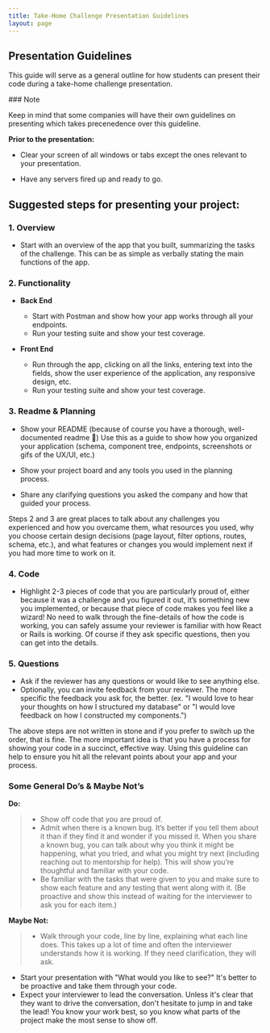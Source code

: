 ```yaml
---
title: Take-Home Challenge Presentation Guidelines
layout: page
---
```


## Presentation Guidelines

This guide will serve as a general outline for how students can present their code during a take-home challenge presentation. 

<section class="note">
### Note

Keep in mind that some companies will have their own guidelines on presenting which takes precenedence over this guideline.
</section>

**Prior to the presentation:**

- Clear your screen of all windows or tabs except the ones relevant to your presentation. 

- Have any servers fired up and ready to go.


## Suggested steps for presenting your project:
### 1. Overview
  - Start with an overview of the app that you built, summarizing the tasks of the challenge. This can be as simple as verbally stating the main functions of the app.

### 2. Functionality

- **Back End**
  - Start with Postman and show how your app works through all your endpoints.
  - Run your testing suite and show your test coverage.

- **Front End**
  - Run through the app, clicking on all the links, entering text into the fields, show the user experience of the application, any responsive design, etc.
  - Run your testing suite and show your test coverage.


### 3. Readme & Planning

 - Show your README (because of course you have a thorough, well-documented readme 🙂)
  Use this as a guide to show how you organized your application (schema, component tree,  endpoints, screenshots or gifs of the UX/UI, etc.)

 - Show your project board and any tools you used in the planning process.
  
 - Share any clarifying questions you asked the company and how that guided your process.

  Steps 2 and 3 are great places to talk about any challenges you experienced and how you overcame them, what resources you used, why you choose certain design decisions (page layout, filter options, routes, schema, etc.), and what features or changes you would implement next if you had more time to work on it. 

### 4. Code

  - Highlight 2-3 pieces of code that you are particularly proud of, either because it was a challenge and you figured it out, it’s something new you implemented, or because that piece of code makes you feel like a wizard! No need to walk through the fine-details of how the code is working, you can safely assume your reviewer is familiar with how React or Rails is working. Of course if they ask specific questions, then you can get into the details. 

### 5. Questions

  - Ask if the reviewer has any questions or would like to see anything else. 
  - Optionally, you can invite feedback from your reviewer. The more specific the feedback you ask for, the better. (ex. "I would love to hear your thoughts on how I structured my database" or "I would love feedback on how I constructed my components.") 

<section class="note">
The above steps are not written in stone and if you prefer to switch up the order, that is fine. The more important idea is that you have a process for showing your code in a succinct, effective way. Using this guideline can help to ensure you hit all the relevant points about your app and your process.
</section>



### Some General Do’s & Maybe Not’s

**Do:**

> - Show off code that you are proud of.
> - Admit when there is a known bug. It’s better if you tell them about it than if they find it and wonder if you missed it. When you share a known bug, you can talk about why you think it might be happening, what you tried, and what you might try next (including reaching out to mentorship for help). This will show you’re thoughtful and familiar with your code.
> - Be familiar with the tasks that were given to you and make sure to show each feature and any testing that went along with it. (Be proactive and show this instead of waiting for the interviewer to ask you for each item.)



**Maybe Not:**

> - Walk through your code, line by line, explaining what each line does. This takes up a lot of time and often the interviewer understands how it is working. If they need clarification, they will ask.
- Start your presentation with "What would you like to see?" It's better to be proactive and take them through your code.
- Expect your interviewer to lead the conversation. Unless it's clear that they want to drive the conversation, don't hesitate to jump in and take the lead! You know your work best, so you know what parts of the project make the most sense to show off.